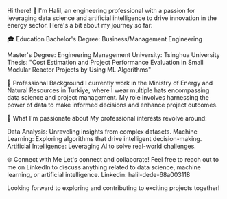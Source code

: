 Hi there! 👋
I'm Halil, an engineering professional with a passion for leveraging data science and artificial intelligence to drive innovation in the energy sector. Here's a bit about my journey so far:

🎓 Education
Bachelor's Degree: Business/Management Engineering

Master's Degree: Engineering Management
University: Tsinghua University
Thesis: "Cost Estimation and Project Performance Evaluation in Small Modular Reactor Projects by Using ML Algorithms"

💼 Professional Background
I currently work in the Ministry of Energy and Natural Resources in Turkiye, where I wear multiple hats encompassing data science and project management. My role involves harnessing the power of data to make informed decisions and enhance project outcomes.

🚀 What I'm passionate about
My professional interests revolve around:

Data Analysis: Unraveling insights from complex datasets.
Machine Learning: Exploring algorithms that drive intelligent decision-making.
Artificial Intelligence: Leveraging AI to solve real-world challenges.

🌐 Connect with Me
Let's connect and collaborate! Feel free to reach out to me on LinkedIn to discuss anything related to data science, machine learning, or artificial intelligence.
Linkedin: halil-dede-68a003118

Looking forward to exploring and contributing to exciting projects together!
